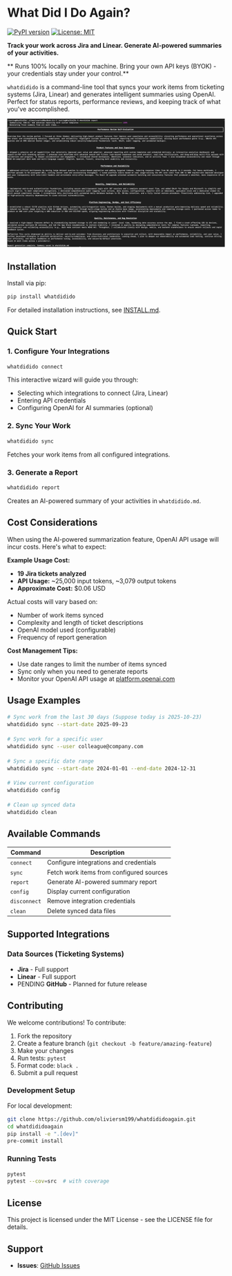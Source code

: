 # What Did I Do Again?

[![PyPI version](https://badge.fury.io/py/whatdidido.svg)](https://badge.fury.io/py/whatdidido.svg)
[![License: MIT](https://img.shields.io/badge/License-MIT-yellow.svg)](https://opensource.org/licenses/MIT)

**Track your work across Jira and Linear. Generate AI-powered summaries of your activities.**

** Runs 100% locally on your machine. Bring your own API keys (BYOK) - your credentials stay under your control.**

`whatdidido` is a command-line tool that syncs your work items from ticketing systems (Jira, Linear) and generates intelligent summaries using OpenAI. Perfect for status reports, performance reviews, and keeping track of what you've accomplished.

![Example Output](images/exampleOutput.png)

## Installation

Install via pip:

```bash
pip install whatdidido
```

For detailed installation instructions, see [INSTALL.md](INSTALL.md).

## Quick Start

### 1. Configure Your Integrations

```bash
whatdidido connect
```

This interactive wizard will guide you through:

- Selecting which integrations to connect (Jira, Linear)
- Entering API credentials
- Configuring OpenAI for AI summaries (optional)

### 2. Sync Your Work

```bash
whatdidido sync
```

Fetches your work items from all configured integrations.

### 3. Generate a Report

```bash
whatdidido report
```

Creates an AI-powered summary of your activities in `whatdidido.md`.

## Cost Considerations

When using the AI-powered summarization feature, OpenAI API usage will incur costs. Here's what to expect:

**Example Usage Cost:**

- **19 Jira tickets analyzed**
- **API Usage:** ~25,000 input tokens, ~3,079 output tokens
- **Approximate Cost:** $0.06 USD

Actual costs will vary based on:

- Number of work items synced
- Complexity and length of ticket descriptions
- OpenAI model used (configurable)
- Frequency of report generation

**Cost Management Tips:**

- Use date ranges to limit the number of items synced
- Sync only when you need to generate reports
- Monitor your OpenAI API usage at [platform.openai.com](https://platform.openai.com)

## Usage Examples

```bash
# Sync work from the last 30 days (Suppose today is 2025-10-23)
whatdidido sync --start-date 2025-09-23

# Sync work for a specific user
whatdidido sync --user colleague@company.com

# Sync a specific date range
whatdidido sync --start-date 2024-01-01 --end-date 2024-12-31

# View current configuration
whatdidido config

# Clean up synced data
whatdidido clean
```

## Available Commands

| Command      | Description                              |
| ------------ | ---------------------------------------- |
| `connect`    | Configure integrations and credentials   |
| `sync`       | Fetch work items from configured sources |
| `report`     | Generate AI-powered summary report       |
| `config`     | Display current configuration            |
| `disconnect` | Remove integration credentials           |
| `clean`      | Delete synced data files                 |

## Supported Integrations

### Data Sources (Ticketing Systems)

- **Jira** - Full support
- **Linear** - Full support
- PENDING **GitHub** - Planned for future release

## Contributing

We welcome contributions! To contribute:

1. Fork the repository
2. Create a feature branch (`git checkout -b feature/amazing-feature`)
3. Make your changes
4. Run tests: `pytest`
5. Format code: `black .`
6. Submit a pull request

### Development Setup

For local development:

```bash
git clone https://github.com/oliviersm199/whatdididoagain.git
cd whatdididoagain
pip install -e ".[dev]"
pre-commit install
```

### Running Tests

```bash
pytest
pytest --cov=src  # with coverage
```

## License

This project is licensed under the MIT License - see the LICENSE file for details.

## Support

- **Issues**: [GitHub Issues](https://github.com/oliviersm199/whatdididoagain/issues)
